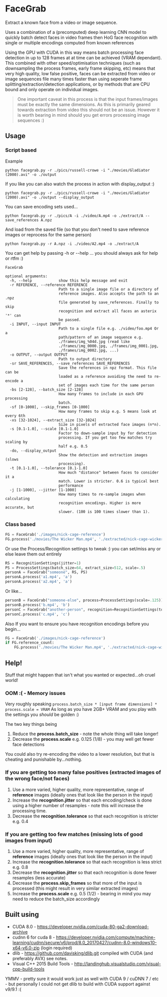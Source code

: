 # FaceGrab

Extract a known face from a video or image sequence.

Uses a combination of a (precomputed) deep learning CNN model to quickly batch detect faces
in video frames then HoG face recognition with single or multiple encodings computed from known references

Using the GPU with CUDA in this way means batch processing face detection in up to 128 frames
at at time can be achieved (VRAM dependant). This combined with other speed/optimisation techniques
(such as downsampling the process frames, early frame skipping, etc) means that very high quality, low false positive, 
faces can be extracted from video or image sequences file many times faster than using seperate
frame splitting/extraction/detection applications, or by methods that are CPU bound and only operate on individual images.

> One important caveat in this process is that the input frames/images must be exactly the same dimensions.
> As this is primarily geared towards extraction from video this should not be an issue.
> However it is worth bearing in mind should you get errors processing image sequences :)

## Usage

### Script based

Example

```
python facegrab.py -r ./pics/russell-crowe -i "./movies/Gladiator (2000).avi" -o ./output 
```

If you like you can also watch the process in action with display_output :)

```
python facegrab.py -r ./pics/russell-crowe -i "./movies/Gladiator (2000).avi" -o ./output --display_output
```

You can save encoding sets used...

```
python facegrab.py -r ./pics/A -i ./video/A.mp4 -o ./extract/A --save_references A.npz
```

And load from the saved file (so that you don't need to save reference images or reprocess for the same person) 

```
python facegrab.py -r A.npz -i ./video/A2.mp4 -o ./extract/A
```

You can get help by passing -h or --help ... you should always ask for help or rtfm :)

```
FaceGrab

optional arguments:
  -h, --help            show this help message and exit
  -r REFERENCE, --reference REFERENCE
                        Path to a single image file or a directory of
                        reference images. Also accepts the path to an .npz
                        file generated by save_references. Finally to skip
                        recognition and extract all faces an asterix '*' can
                        be passed.
  -i INPUT, --input INPUT
                        Path to a single file e.g. ./video/foo.mp4 Or a
                        path/pattern of an image sequence e.g.
                        ./frames/img_%04d.jpg (read like
                        ./frames/img_0000.jpg, ./frames/img_0001.jpg,
                        ./frames/img_0002.jpg, ...)
  -o OUTPUT, --output OUTPUT
                        Path to output directory
  -sr SAVE_REFERENCES, --save_references SAVE_REFERENCES
                        Save the references in npz format. This file can be
                        loaded as a reference avoiding the need to re-encode a
                        set of images each time for the same person
  -bs [2-128], --batch_size [2-128]
                        How many frames to include in each GPU processing
                        batch.
  -sf [0-1000], --skip_frames [0-1000]
                        How many frames to skip e.g. 5 means look at every 6th
  -xs [32-1024], --extract_size [32-1024]
                        Size in pixels of extracted face images (n*n).
  -s [0.1-1.0], --scale [0.1-1.0]
                        Factor to down-sample input by for detection
                        processing. If you get too few matches try scaling by
                        half e.g. 0.5
  -do, --display_output
                        Show the detection and extraction images (slows
                        processing).
  -t [0.1-1.0], --tolerance [0.1-1.0]
                        How much "distance" between faces to consider it a
                        match. Lower is stricter. 0.6 is typical best
                        performance
  -j [1-1000], --jitter [1-1000]
                        How many times to re-sample images when calculating
                        recognition encodings. Higher is more accurate, but
                        slower. (100 is 100 times slower than 1).
```

### Class based

```python
FG = FaceGrab('./images/nick-cage-reference')
FG.process('./movies/The Wicker Man.mp4', './extracted/nick-cage-wicker-man')
```

Or use the Process/Recognition settings to tweak :) 
you can set/miss any or else leave them out entirely 
```python
RS = RecognitionSettings(jitter=1)
PS = ProcessSettings(batch_size=64, extract_size=512, scale=.5)
personA = FaceGrab("someone", RS, PS)
personA.process('a1.mp4', 'a')
personA.process('a2.mp4', 'a')
```

Or like...
```python
personB = FaceGrab("someone-else", process=ProcessSettings(scale=.125))
personB.process('b.mp4', 'b')
personC = FaceGrab("another-person", recognition=RecognitionSettings(tolerance=.4))
personC.process('c.mp4', 'c')
```

Also If you want to ensure you have recognition encodings before you begin...
```python
FG = FaceGrab('./images/nick-cage-reference')
if FG.reference_count:
    FG.process('./movies/The Wicker Man.mp4', './extracted/nick-cage-wicker-man')
```
## Help!

Stuff that might happen that isn't what you wanted or expected...oh cruel world!

### OOM :( - Memory issues 

Very roughly speaking `process.batch_size * [input frame dimensions] * process.scale = VRAM`
As long as you have 2GB+ VRAM and you play with the settings you *should* be golden :)

The two key things being

1. Reduce the **process.batch_size**  - note the whole thing will take longer!
2. Decrease the **process.scale**  e.g. 0.125 (1/8) - you may well get fewer face detections

You could also try re-encoding the video to a lower resolution, but that is cheating and punishable by...nothing.

### If you are getting too many false positives (extracted images of the wrong face/not faces)

1. Use a more varied, higher quality, more representative, range of **reference**  images (ideally ones that look like the person in the input)
2. Increase the **recognition.jitter** so that each encoding/check is done using a higher number of resamples - note this will increase the processing time.
3. Decrease the **recognition.tolerance** so that each recognition is stricter e.g. 0.4

### If you are getting too few matches (missing lots of good images from input)

1. Use a more varied, higher quality, more representative, range of **reference**  images (ideally ones that look like the person in the input)
2. Increase the **recognition.tolerance** so that each recognition is less strict e.g. 0.8
3. Decrease the **recognition.jitter** so that each recognition is done fewer resamples (less accurate) 
4. Decrease the **process.skip_frames** so that more of the input is processed (this might result in very similar extracted images)
5. Increase the **process.scale** e.g. 0.5 (1/2) - bearing in mind you may need to reduce the batch_size accordingly

## Built using
- CUDA 8.0 - https://developer.nvidia.com/cuda-80-ga2-download-archive
- cudnn 6 for cuda 8 - https://developer.nvidia.com/compute/machine-learning/cudnn/secure/v6/prod/8.0_20170427/cudnn-8.0-windows10-x64-v6.0-zip (login required)
- dlib - https://github.com/davisking/dlib.git compiled with CUDA (and preferably AVX) see notes.
- Visual C++ 2015 Build Tools - http://landinghub.visualstudio.com/visual-cpp-build-tools

YMMV - pretty sure it would work just as well with CUDA 9 / cuDNN 7 / etc - but personally I could not get dlib to build with CUDA support against v9/9.1 :(



